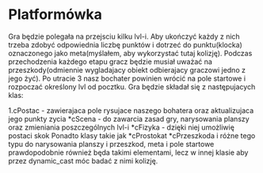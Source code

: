 # Platformówka

Gra będzie polegała na przejsciu kilku lvl-i. Aby ukończyć każdy z nich trzeba zdobyć odpowiednia liczbę punktów i dotrzeć do punktu(klocka) oznaczonego jako meta(myślałem, aby wykorzystać tutaj kolizję). Podczas przechodzenia każdego etapu gracz będzie musiał uważać na przeszkody(odmiennie wygladajacy obiekt odbierajacy graczowi jedno z jego żyć). Po utracie 3 nasz bochater powinien wrócić na pole startowe i rozpoczać określony lvl od pocztku. Gra będzie składał się z następujacych klas:

1.cPostac - zawierajaca pole rysujace naszego bohatera oraz aktualizujaca jego punkty zycia
*cScena - do zawarcia zasad gry, narysowania planszy oraz zmieniania poszczególnych lvl-i
*cFizyka - dzięki niej umożliwię postaci skok
Ponadto klasy takie jak
*cProstokat
*cPrzeszkoda
i różne tego typu do narysowania planszy i przeszkod, meta i pole startowe prawdopodobnie również będa takimi elementami, lecz w innej klasie aby przez dynamic_cast móc badać z nimi kolizję.
